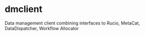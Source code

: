# dmclient
Data management client combining interfaces to Rucio, MetaCat, DataDispatcher, Workflow Allocator
